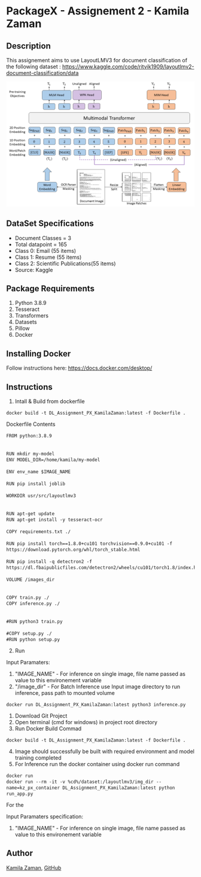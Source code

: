 # PackageX - Assignement 2 - Kamila Zaman

## Description

This assignement aims to use LayoutLMV3 for document classification of the following dataset :
https://www.kaggle.com/code/ritvik1909/layoutlmv2-document-classification/data


![Alt](/layoutlmv3_architecture.png "Title")

## DataSet Specifications


* Document Classes = 3
* Total datapoint = 165
* Class 0: Email (55 items)
* Class 1: Resume (55 items)
* Class 2: Scientific Publications(55 items)
* Source: Kaggle

## Package Requirements 

1. Python 3.8.9
2. Tesseract
3. Transformers
4. Datasets
5. Pillow
6. Docker 


## Installing Docker
Follow instructions here: 
https://docs.docker.com/desktop/


## Instructions


1. Intall & Build from dockerfile


```
docker build -t DL_Assignment_PX_KamilaZaman:latest -f Dockerfile .
```


Dockerfile Contents
```
FROM python:3.8.9


RUN mkdir my-model
ENV MODEL_DIR=/home/kamila/my-model

ENV env_name $IMAGE_NAME

RUN pip install joblib

WORKDIR usr/src/layoutlmv3


RUN apt-get update
RUN apt-get install -y tesseract-ocr

COPY requirements.txt ./

RUN pip install torch==1.8.0+cu101 torchvision==0.9.0+cu101 -f https://download.pytorch.org/whl/torch_stable.html

RUN pip install -q detectron2 -f https://dl.fbaipublicfiles.com/detectron2/wheels/cu101/torch1.8/index.html

VOLUME /images_dir


COPY train.py ./
COPY inference.py ./


#RUN python3 train.py

#COPY setup.py ./
#RUN python setup.py

```

2. Run

Input Paramaters:
1. "IMAGE_NAME" - For inference on single image, file name passed as value to this environement variable 
2. "/image_dir" - For Batch Inference use Input image directory to run inference, pass path to mounted volume


```
docker run DL_Assignment_PX_KamilaZaman:latest python3 inference.py
```

1. Download Git Project
2. Open terminal (cmd for windows) in project root directory
3. Run Docker Build Commad 

```
docker build -t DL_Assignment_PX_KamilaZaman:latest -f Dockerfile .
```
4. Image should successfully be built with required environment and model training completed
5. For Inference run the docker container using docker run command

```
docker run 
docker run --rm -it -v %cd%/dataset:/layoutlmv3/img_dir --name=kz_px_container DL_Assignment_PX_KamilaZaman:latest python run_app.py
```

For the 

Input Paramaters specification:
1. "IMAGE_NAME" - For inference on single image, file name passed as value to this environement variable 






## Author

[Kamila Zaman](www.linkedin.com/in/kamila-zaman), [GitHub](https://github.com/abaranovskis-redsamurai)


